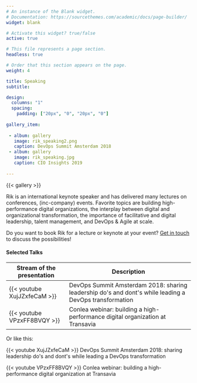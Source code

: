 ```yaml
---
# An instance of the Blank widget.
# Documentation: https://sourcethemes.com/academic/docs/page-builder/
widget: blank

# Activate this widget? true/false
active: true

# This file represents a page section.
headless: true

# Order that this section appears on the page.
weight: 4

title: Speaking
subtitle:

design:
  columns: "1"
  spacing:
    padding: ["20px", "0", "20px", "0"]
      
gallery_item:
 
 - album: gallery
   image: rik_speaking2.png
   caption: DevOps Summit Amsterdam 2018  
 - album: gallery
   image: rik_speaking.jpg
   caption: CIO Insights 2019
       
---
```

{{< gallery >}}

Rik is an international keynote speaker and has delivered many lectures on conferences, (inc-company) events. Favorite topics are building high-performance digital organizations, the interplay between digital and organizational transformation, the importance of facilitative and digital leadership, talent management, and DevOps & Agile at scale. 

Do you want to book Rik for a lecture or keynote at your event? [Get in touch](#contact) to discuss the possibilities!

#### Selected Talks

| Stream of the presentation           | Description                    |
| -------------------------------------| ------------------------------ |
| {{< youtube XujJZxfeCaM >}}          | DevOps Summit Amsterdam 2018: sharing leadership do's and dont's while leading a DevOps transformation           |
| {{< youtube VPzxFF8BVQY >}}          | Conlea webinar: building a high-performance digital organization at Transavia             |

Or like this:

{{< youtube XujJZxfeCaM >}}
DevOps Summit Amsterdam 2018: sharing leadership do's and dont's while leading a DevOps transformation

{{< youtube VPzxFF8BVQY >}}
Conlea webinar: building a high-performance digital organization at Transavia



